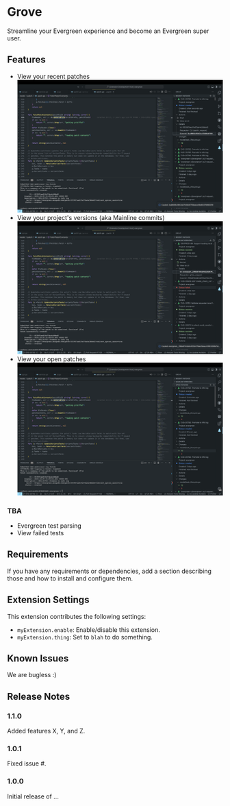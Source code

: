 # Grove

Streamline your Evergreen experience and become an Evergreen super user.

## Features

-   View your recent patches ![Recent Patches](media/features/recent_patches.png)
-   View your project's versions (aka Mainline commits) ![Project Versions](media/features/mainline_versions.png)
-   View your open patches ![Open Patches](media/features/open_patches.png)

### TBA

-   Evergreen test parsing
-   View failed tests

## Requirements

If you have any requirements or dependencies, add a section describing those and how to install and configure them.

## Extension Settings

This extension contributes the following settings:

-   `myExtension.enable`: Enable/disable this extension.
-   `myExtension.thing`: Set to `blah` to do something.

## Known Issues

We are bugless :)

## Release Notes

### 1.1.0

Added features X, Y, and Z.

### 1.0.1

Fixed issue #.

### 1.0.0

Initial release of ...
